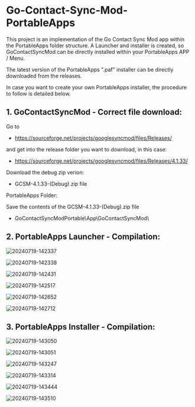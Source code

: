 # Go-Contact-Sync-Mod-PortableApps
This project is an implementation of the Go Contact Sync Mod app within the PortableApps folder structure.  A Launcher and installer is created, so GoContactSyncMod can be directly installed within your PortableApps APP / Menu.

The latest version of the PortableApps ".paf" installer can be directly downloaded from the releases.

In case you want to create your own PortableApps installer, the procedure to follow is detailed below.

## 1. GoContactSyncMod - Correct file download:

Go to 

- https://sourceforge.net/projects/googlesyncmod/files/Releases/

and get into the release folder you want to download, in this case:

- https://sourceforge.net/projects/googlesyncmod/files/Releases/4.1.33/

Download the debug zip verion:

- GCSM-4.1.33-(Debug).zip file

PortableApps Folder:

Save the contents of the GCSM-4.1.33-(Debug).zip file

- GoContactSyncModPortable\App\GoContactSyncMod\

## 2. PortableApps Launcher - Compilation:

![20240719-142337](https://github.com/user-attachments/assets/36af7d4f-a11b-4061-b243-13c277712407)

![20240719-142338](https://github.com/user-attachments/assets/50d099d4-97a0-4a2a-9fca-4b3f2beaaa4f)

![20240719-142431](https://github.com/user-attachments/assets/c2d87c4e-b929-47c7-b265-29223602b9b6)

![20240719-142517](https://github.com/user-attachments/assets/bd1f641d-b7b6-45af-886a-166ef24cba8f)

![20240719-142652](https://github.com/user-attachments/assets/6601d5ee-a1fb-409e-a36c-6b0240281775)

![20240719-142712](https://github.com/user-attachments/assets/b37d16cc-a4b5-481c-9ae6-66acb6c5b935)

## 3. PortableApps Installer - Compilation:

![20240719-143050](https://github.com/user-attachments/assets/f7aabc53-a2bf-4322-a599-b3eb4236110f)

![20240719-143051](https://github.com/user-attachments/assets/62603fb0-b358-4558-b669-9cab6830ebf7)

![20240719-143247](https://github.com/user-attachments/assets/32cccbb7-0f4e-40cf-880b-d58c5f8ca229)

![20240719-143314](https://github.com/user-attachments/assets/5e54a461-3590-4ace-bb87-57fee6e8d9ed)

![20240719-143444](https://github.com/user-attachments/assets/07558627-f4c1-47aa-8f20-2c562760913b)

![20240719-143510](https://github.com/user-attachments/assets/017d481d-e932-467f-9176-e01aa7cba304)
 
